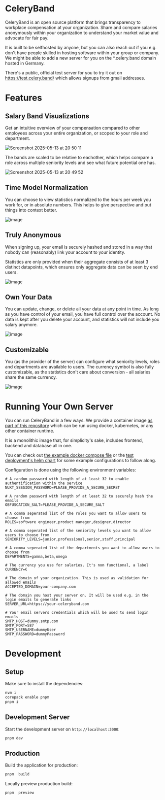 # CeleryBand

CeleryBand is an open source platform that brings transparency to workplace compensation at your organization. Share and compare salaries anonymously within your organization to understand your market value and advocate for fair pay.

It is built to be selfhosted by anyone, but you can also reach out if you e.g. don't have people skilled in hosting software within your group or company.
We might be able to add a new server for you on the *.celery.band domain hosted in Germany.

There's a public, official test server for you to try it out on https://test.celery.band/ which allows signups from gmail addresses.

# Features

## Salary Band Visualizations

Get an intuitive overview of your compensation compared to other employees across your entire organization, or scoped to your role and department.

![Screenshot 2025-05-13 at 20 50 11](https://github.com/user-attachments/assets/a7e7c73b-9b7a-4016-a2a8-f1ef988f3875)

The bands are scaled to be relative to eachother, which helps compare a role across multiple seniority levels and see what future potential one has.

![Screenshot 2025-05-13 at 20 49 52](https://github.com/user-attachments/assets/dd50f226-feb6-4b41-a6b6-346cc7bd04e3)

## Time Model Normalization

You can choose to view statistics normalized to the hours per week you work for, or in absolute numbers. This helps to give perspective and put things into context better.

![image](https://github.com/user-attachments/assets/8d13883b-6e1a-4da2-b957-7ad14c3271c4)


## Truly Anonymous
When signing up, your email is securely hashed and stored in a way that nobody can (reasonably) link your account to your identity.

Statistics are only provided when their aggregate consists of at least 3 distinct datapoints, which ensures only aggregate data can be seen by end users.

![image](https://github.com/user-attachments/assets/4f7c7fe2-97c4-46b9-ac20-4a78bfac343c)


## Own Your Data
You can update, change, or delete all your data at any point in time. As long as you have control of your email, you have full control over the account. No data is kept after you delete your account, and statistics will not include you salary anymore.

![image](https://github.com/user-attachments/assets/dad6c858-8757-4708-9bd2-6a02290575e9)


## Customizable

You (as the provider of the server) can configure what seniority levels, roles and departments are available to users. The currency symbol is also fully customizable, as the statistics don't care about conversion - all salaries share the same currency.

![image](https://github.com/user-attachments/assets/2b212b4f-2743-41db-ab70-e181ef4f9866)

# Running Your Own Server

You can run CeleryBand in a few ways. We provide a container image [as part of this repository](https://github.com/maybeanerd/celeryband/pkgs/container/celeryband) which can be run using docker, kubernetes, or any other container runtime.

It is a monolithic image that, for simplicity's sake, includes frontend, backend and database all in one.

You can check out [the example docker compose file](https://github.com/maybeanerd/celeryband/blob/main/docker-compose.yml) or the [test deployment's helm chart](https://github.com/maybeanerd/home-cluster/tree/main/charts/celeryband-test) for some example configurations to follow along.

Configuration is done using the following environment variables:

```env
# A random password with length of at least 32 to enable authentification within the service
NUXT_SESSION_PASSWORD=PLEASE_PROVIDE_A_SECURE_SECRET

# A random password with length of at least 32 to securely hash the emails
OBFUSCATION_SALT=PLEASE_PROVIDE_A_SECURE_SALT

# A comma seperated list of the roles you want to allow users to choose from
ROLES=software engineer,product manager,designer,director

# A comma seperated list of the seniority levels you want to allow users to choose from
SENIORITY_LEVELS=junior,professional,senior,staff,principal

# A comma seperated list of the departments you want to allow users to choose from
DEPARTMENTS=gamma,beta,omega

# The currency you use for salaries. It's non functional, a label
CURRENCY=€

# The domain of your organization. This is used as validation for allowed emails
ACCEPTED_DOMAIN=your-company.com

# The domain you host your server on. It will be used e.g. in the login emails to generate links
SERVER_URL=https://your-celeryband.com

# Your email servers credentials which will be used to send login emails
SMTP_HOST=dummy.smtp.com
SMTP_PORT=587
SMTP_USERNAME=dummyUser
SMTP_PASSWORD=dummyPassword
```

# Development

## Setup

Make sure to install the dependencies:

```bash
nvm i
corepack enable pnpm
pnpm i
```

## Development Server

Start the development server on `http://localhost:3000`:

```bash
pnpm dev
```

## Production

Build the application for production:

```bash
pnpm  build
```

Locally preview production build:

```bash
pnpm  preview
```
